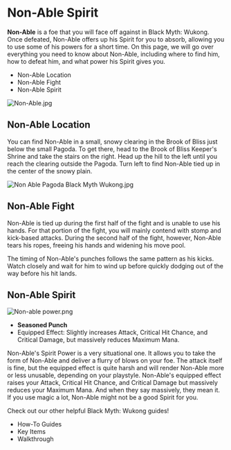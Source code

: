 # Non-Able Spirit

**Non-Able** is a foe that you will face off against in Black Myth: Wukong. Once defeated, Non-Able offers up his Spirit for you to absorb, allowing you to use some of his powers for a short time. On this page, we will go over everything you need to know about Non-Able, including where to find him, how to defeat him, and what power his Spirit gives you. 

  * Non-Able Location
  * Non-Able Fight
  * Non-Able Spirit

![Non-Able.jpg](https://oyster.ignimgs.com/mediawiki/apis.ign.com/black-myth-wukong/6/66/Non-Able.jpg)

## Non-Able Location

You can find Non-Able in a small, snowy clearing in the Brook of Bliss just below the small Pagoda. To get there, head to the Brook of Bliss Keeper's Shrine and take the stairs on the right. Head up the hill to the left until you reach the clearing outside the Pagoda. Turn left to find Non-Able tied up in the center of the snowy plain. 

![Non Able Pagoda Black Myth Wukong.jpg](https://oyster.ignimgs.com/mediawiki/apis.ign.com/black-myth-wukong/6/6e/Non_Able_Pagoda_Black_Myth_Wukong.jpg)

## Non-Able Fight

Non-Able is tied up during the first half of the fight and is unable to use his hands. For that portion of the fight, you will mainly contend with stomp and kick-based attacks. During the second half of the fight, however, Non-Able tears his ropes, freeing his hands and widening his move pool. 

The timing of Non-Able's punches follows the same pattern as his kicks. Watch closely and wait for him to wind up before quickly dodging out of the way before his hit lands. 

## Non-Able Spirit

![Non-able power.png](https://oyster.ignimgs.com/mediawiki/apis.ign.com/black-myth-wukong/1/12/Non-able_power.png)

  * **Seasoned Punch**
  * Equipped Effect: Slightly increases Attack, Critical Hit Chance, and Critical Damage, but massively reduces Maximum Mana. 

Non-Able's Spirit Power is a very situational one. It allows you to take the form of Non-Able and deliver a flurry of blows on your foe. The attack itself is fine, but the equipped effect is quite harsh and will render Non-Able more or less unusable, depending on your playstyle. Non-Able's equipped effect raises your Attack, Critical Hit Chance, and Critical Damage but massively reduces your Maximum Mana. And when they say massively, they mean it. If you use magic a lot, Non-Able might not be a good Spirit for you. 

Check out our other helpful Black Myth: Wukong guides! 

  * How-To Guides
  * Key Items
  * Walkthrough

